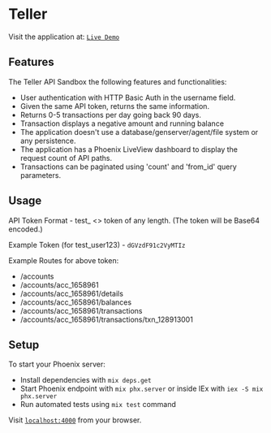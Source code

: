 # Teller

Visit the application at: [`Live Demo`](https://tellerapi.herokuapp.com/)

## Features
  The Teller API Sandbox the following features and functionalities:

  * User authentication with HTTP Basic Auth in the username field.
  * Given the same API token, returns the same information.
  * Returns 0-5 transactions per day going back 90 days.
  * Transaction displays a negative amount and running balance
  * The application doesn't use a database/genserver/agent/file system or any persistence.
  * The application has a Phoenix LiveView dashboard to display the request count of API paths.
  * Transactions can be paginated using 'count' and 'from_id' query parameters.

## Usage

API Token Format - test_ <> token of any length. (The token will be Base64 encoded.)

Example Token (for test_user123) - `dGVzdF91c2VyMTIz`

Example Routes for above token:

  * /accounts
  * /accounts/acc_1658961
  * /accounts/acc_1658961/details
  * /accounts/acc_1658961/balances
  * /accounts/acc_1658961/transactions
  * /accounts/acc_1658961/transactions/txn_128913001

## Setup
To start your Phoenix server:

  * Install dependencies with `mix deps.get`
  * Start Phoenix endpoint with `mix phx.server` or inside IEx with `iex -S mix phx.server`
  * Run automated tests using `mix test` command

Visit [`localhost:4000`](http://localhost:4000) from your browser.